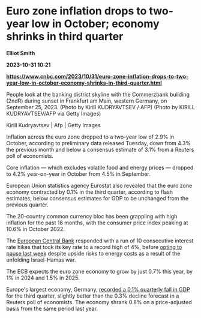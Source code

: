 # Euro zone inflation drops to two-year low in October; economy shrinks in third quarter
**Elliot Smith**

**2023-10-31 10:21**

**https://www.cnbc.com/2023/10/31/euro-zone-inflation-drops-to-two-year-low-in-october-economy-shrinks-in-third-quarter.html**

People look at the banking district skyline with the Commerzbank building (2ndR) during sunset in Frankfurt am Main, western Germany, on September 25, 2023. (Photo by Kirill KUDRYAVTSEV / AFP) (Photo by KIRILL KUDRYAVTSEV/AFP via Getty Images)

Kirill Kudryavtsev | Afp | Getty Images

Inflation across the euro zone dropped to a two-year low of 2.9% in October, according to preliminary data released Tuesday, down from 4.3% the previous month and below a consensus estimate of 3.1% from a Reuters poll of economists.

Core inflation — which excludes volatile food and energy prices — dropped to 4.2% year-on-year in October from 4.5% in September.

European Union statistics agency Eurostat also revealed that the euro zone economy contracted by 0.1% in the third quarter, according to flash estimates, below consensus estimates for GDP to be unchanged from the previous quarter.

The 20-country common currency bloc has been grappling with high inflation for the past 18 months, with the consumer price index peaking at 10.6% in October 2022.

The [European Central Bank](https://www.cnbc.com/european-central-bank/) responded with a run of 10 consecutive interest rate hikes that took its key rate to a record high of 4%, before [opting to pause last week](https://www.cnbc.com/2023/10/26/european-central-bank-holds-interest-rates-steady-after-10-consecutive-hikes.html) despite upside risks to energy costs as a result of the unfolding Israel-Hamas war.

The ECB expects the euro zone economy to grow by just 0.7% this year, by 1% in 2024 and 1.5% in 2025.

Europe's largest economy, Germany, [recorded a 0.1% quarterly fall in GDP](https://www.destatis.de/EN/Press/2023/10/PE23_420_811.html) for the third quarter, slightly better than the 0.3% decline forecast in a Reuters poll of economists. The economy shrank 0.8% on a price-adjusted basis from the same period last year.
